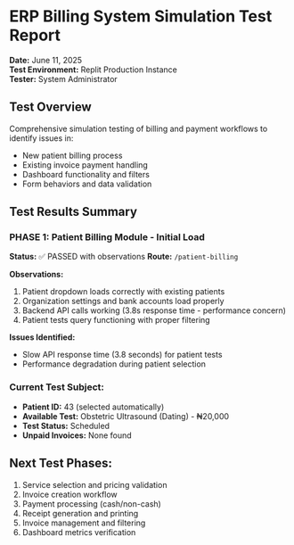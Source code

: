 # ERP Billing System Simulation Test Report
**Date:** June 11, 2025  
**Test Environment:** Replit Production Instance  
**Tester:** System Administrator  

## Test Overview
Comprehensive simulation testing of billing and payment workflows to identify issues in:
- New patient billing process
- Existing invoice payment handling  
- Dashboard functionality and filters
- Form behaviors and data validation

## Test Results Summary

### PHASE 1: Patient Billing Module - Initial Load
**Status:** ✅ PASSED with observations
**Route:** `/patient-billing`

**Observations:**
1. Patient dropdown loads correctly with existing patients
2. Organization settings and bank accounts load properly
3. Backend API calls working (3.8s response time - performance concern)
4. Patient tests query functioning with proper filtering

**Issues Identified:**
- Slow API response time (3.8 seconds) for patient tests
- Performance degradation during patient selection

### Current Test Subject:
- **Patient ID:** 43 (selected automatically)
- **Available Test:** Obstetric Ultrasound (Dating) - ₦20,000
- **Test Status:** Scheduled
- **Unpaid Invoices:** None found

## Next Test Phases:
1. Service selection and pricing validation
2. Invoice creation workflow
3. Payment processing (cash/non-cash)
4. Receipt generation and printing
5. Invoice management and filtering
6. Dashboard metrics verification
